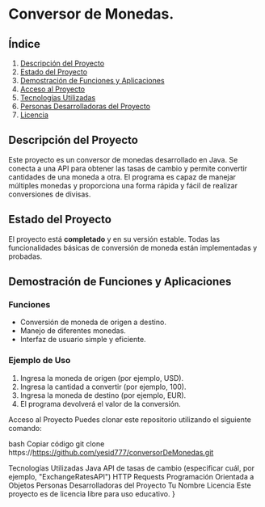 # Conversor de Monedas.


## Índice

1. [Descripción del Proyecto](#descripción-del-proyecto)
2. [Estado del Proyecto](#estado-del-proyecto)
3. [Demostración de Funciones y Aplicaciones](#demostración-de-funciones-y-aplicaciones)
4. [Acceso al Proyecto](#acceso-al-proyecto)
5. [Tecnologías Utilizadas](#tecnologías-utilizadas)
6. [Personas Desarrolladoras del Proyecto](#personas-desarrolladoras-del-proyecto)
7. [Licencia](#licencia)

## Descripción del Proyecto

Este proyecto es un conversor de monedas desarrollado en Java. Se conecta a una API para obtener las tasas de cambio y permite convertir cantidades de una moneda a otra. El programa es capaz de manejar múltiples monedas y proporciona una forma rápida y fácil de realizar conversiones de divisas.

## Estado del Proyecto

El proyecto está **completado** y en su versión estable. Todas las funcionalidades básicas de conversión de moneda están implementadas y probadas.

## Demostración de Funciones y Aplicaciones

### Funciones

- Conversión de moneda de origen a destino.
- Manejo de diferentes monedas.
- Interfaz de usuario simple y eficiente.

### Ejemplo de Uso

1. Ingresa la moneda de origen (por ejemplo, USD).
2. Ingresa la cantidad a convertir (por ejemplo, 100).
3. Ingresa la moneda de destino (por ejemplo, EUR).
4. El programa devolverá el valor de la conversión.



Acceso al Proyecto
Puedes clonar este repositorio utilizando el siguiente comando:

bash
Copiar código
git clone https://https://github.com/yesid777/conversorDeMonedas.git

Tecnologías Utilizadas
Java
API de tasas de cambio (especificar cuál, por ejemplo, "ExchangeRatesAPI")
HTTP Requests
Programación Orientada a Objetos
Personas Desarrolladoras del Proyecto
Tu Nombre
Licencia
Este proyecto es de licencia libre para uso educativo.
}
